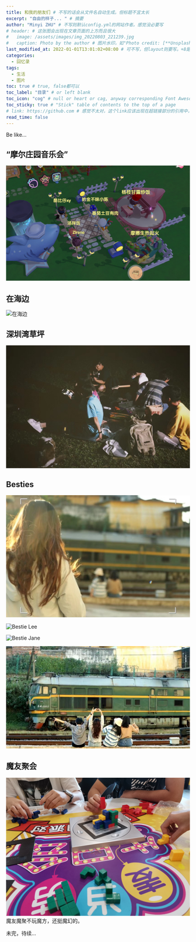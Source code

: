 ```yaml
---
title: 和我的朋友们 # 不写的话会从文件名自动生成。但标题不宜太长
excerpt: "自由的样子... " # 摘要
author: "Minyi ZHU" # 不写则默认config.yml的网站作者。感觉没必要写
# header: # 这张图会出现在文章页面的上方而且很大
#   image: /assets/images/img_20220803_221239.jpg
#   caption: Photo by the author # 图片水印，如"Photo credit: [**Unsplash**](https://unsplash.com)"
last_modified_at: 2022-01-01T13:01:02+08:00 # 可不写，但layout则要写。+8是东八区
categories: 
  - 回忆录
tags:
  - 生活
  - 图片
toc: true # true, false都可以
toc_label: "目录" # or left blank
toc_icon: "cog" # null or heart or cag, anyway corresponding Font Awesome icon name (without fa prefix)
toc_sticky: true # "Stick" table of contents to the top of a page
# link: https://github.com # 感觉不太对，这个link应该出现在超链接部分的引用中，但是试验后发现会变成文章标题的url，所以注释掉了
read_time: false
---
```


Be like...

## “摩尔庄园音乐会”
![摩尔庄园音乐会](https://raw.githubusercontent.com/zhumy321/diy-imagehost/main/img/mmexport1623427140758.jpg)

## 在海边
![在海边](https://raw.githubusercontent.com/zhumy321/diy-imagehost/main/img/mmexport1638105800048.jpg)

## 深圳湾草坪
![深圳湾草坪](https://raw.githubusercontent.com/zhumy321/diy-imagehost/main/img/mmexport1625678535074.jpg)

## Besties

![Bestie Tang](https://raw.githubusercontent.com/zhumy321/diy-imagehost/main/img/IMG_20241003_230622.jpg)

![Bestie Lee](https://raw.githubusercontent.com/zhumy321/diy-imagehost/main/img/mmexport1727936415242.jpg)

![Bestie Jane](https://raw.githubusercontent.com/zhumy321/diy-imagehost/main/img/mmexport1727962269891.jpg)

![Best of us](https://raw.githubusercontent.com/zhumy321/diy-imagehost/main/img/mmexport1727968714819.jpg)


## 魔友聚会
![魔友聚会](https://raw.githubusercontent.com/zhumy321/diy-imagehost/main/img/cuber_friends.jpg)
魔友魔聚不玩魔方，还挺魔幻的。


未完，待续...